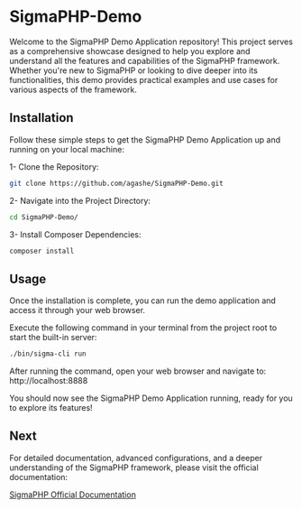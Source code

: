 # SigmaPHP-Demo

Welcome to the SigmaPHP Demo Application repository! This project serves as a comprehensive showcase designed to help you explore and understand all the features and capabilities of the SigmaPHP framework. Whether you're new to SigmaPHP or looking to dive deeper into its functionalities, this demo provides practical examples and use cases for various aspects of the framework.

## Installation

Follow these simple steps to get the SigmaPHP Demo Application up and running on your local machine:

1- Clone the Repository:

```bash
git clone https://github.com/agashe/SigmaPHP-Demo.git
```

2- Navigate into the Project Directory:

```bash
cd SigmaPHP-Demo/
```
3- Install Composer Dependencies:

```bash
composer install
```

## Usage

Once the installation is complete, you can run the demo application and access it through your web browser.

Execute the following command in your terminal from the project root to start the built-in server:

```bash
./bin/sigma-cli run
```

After running the command, open your web browser and navigate to: http://localhost:8888

You should now see the SigmaPHP Demo Application running, ready for you to explore its features!

## Next

For detailed documentation, advanced configurations, and a deeper understanding of the SigmaPHP framework, please visit the official documentation:

[SigmaPHP Official Documentation](https://www.sigmaphp.com/docs)